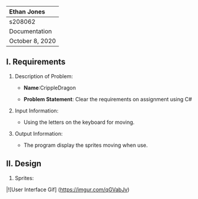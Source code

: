 |Ethan Jones|
|:---|
|s208062|
|Documentation|
|October 8, 2020|

## I. Requirements

1. Description of Problem:
    - **Name**:CrippleDragon

    - **Problem Statement**: Clear the requirements on assignment using C#

2. Input Information:
    - Using the letters on the keyboard for moving.

3. Output Information:
    - The program display the sprites moving when use.

## II. Design

1. Sprites:

|![User Interface Gif] (https://imgur.com/qGVabJv)